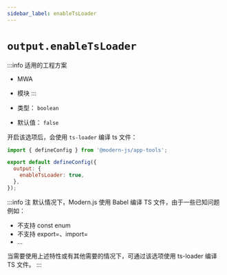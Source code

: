```yaml
---
sidebar_label: enableTsLoader
---
```

# `output.enableTsLoader`

:::info 适用的工程方案
* MWA
* 模块
:::

* 类型： `boolean`
* 默认值： `false`

开启该选项后，会使用 `ts-loader` 编译 ts 文件：

```javascript title="modern.config.js"
import { defineConfig } from '@modern-js/app-tools';

export default defineConfig({
  output: {
    enableTsLoader: true,
  },
});
```

:::info 注
默认情况下，Modern.js 使用 Babel 编译 TS 文件，由于一些已知问题例如：

* 不支持 const enum
* 不支持 export=、import=
* ...

当需要使用上述特性或有其他需要的情况下，可通过该选项使用 ts-loader 编译 TS 文件。
:::
